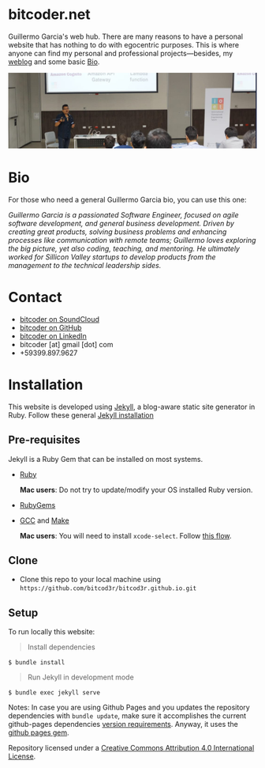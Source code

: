 # bitcoder.net

Guillermo Garcia's web hub. There are many reasons to have a personal website that has nothing to do with egocentric purposes. This is where anyone can find my personal and professional projects—besides, my [weblog](https://bitcoder.net/weblog.html) and some basic [Bio](https://bitcoder.net/about.html).

![bitcoder.net](assets/images/wide-jg.jpg "Guillermo Garcia")

# Bio

For those who need a general Guillermo Garcia bio, you can use this one:

_Guillermo Garcia is a passionated Software Engineer, focused on agile software development, and general business development. Driven by creating great products, solving business problems and enhancing processes like communication with remote teams; Guillermo loves exploring the big picture, yet also coding, teaching, and mentoring. He ultimately worked for Sillicon Valley startups to develop products from the management to the technical leadership sides._

# Contact

- [bitcoder on SoundCloud](https://soundcloud.com/bitcoder/)
- [bitcoder on GitHub](https://github.com/bitcod3r/)
- [bitcoder on LinkedIn](https://www.linkedin.com/in/bitcoder/)
- bitcoder [at] gmail [dot] com
- +59399.897.9627

# Installation

This website is developed using [Jekyll](https://github.com/jekyll/jekyll), a blog-aware static site generator in Ruby. Follow these general [Jekyll installation](https://jekyllrb.com/docs/installation/)

## Pre-requisites
Jekyll is a Ruby Gem that can be installed on most systems.
  

- [Ruby](https://www.ruby-lang.org/en/downloads/)
  
  **Mac users**: Do not try to update/modify your OS installed Ruby version.
- [RubyGems](https://rubygems.org/pages/download) 
- [GCC](https://gcc.gnu.org/install/) and [Make](https://www.gnu.org/software/make/) 
  
  **Mac users**: You will need to install `xcode-select`. Follow [this flow](https://jekyllrb.com/docs/installation/macos/).

## Clone

- Clone this repo to your local machine using `https://github.com/bitcod3r/bitcod3r.github.io.git`

## Setup

To run locally this website:

> Install dependencies

```shell
$ bundle install
```
> Run Jekyll in development mode

```shell
$ bundle exec jekyll serve
```

Notes: In case you are using Github Pages and you updates the repository dependencies with `bundle update`, make sure it accomplishes the current github-pages dependencies [version requirements](https://pages.github.com/versions/). Anyway, it uses the [github pages gem](https://github.com/github/pages-gem).

Repository licensed under a [Creative Commons Attribution 4.0 International License](http://choosealicense.com/licenses/cc-by-4.0/).
